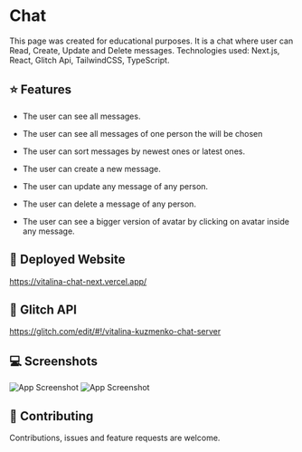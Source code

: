 # Chat

This page was created for educational purposes. It is a chat where user can Read, Create, Update and Delete messages. Technologies used: Next.js, React, Glitch Api, TailwindCSS, TypeScript.

## ⭐️ Features

- The user can see all messages.

- The user can see all messages of one person the will be chosen

- The user can sort messages by newest ones or latest ones.

- The user can create a new message.

- The user can update any message of any person.

- The user can delete a message of any person.

- The user can see a bigger version of avatar by clicking on avatar inside any message.


## 🚀 Deployed Website

https://vitalina-chat-next.vercel.app/

## 🚀 Glitch API

https://glitch.com/edit/#!/vitalina-kuzmenko-chat-server

## 💻 Screenshots

![App Screenshot](https://www.dropbox.com/s/rtfcttg0e9rgckp/chat-1.png?raw=1)
![App Screenshot](https://www.dropbox.com/s/3guxt02718ysbyv/chat-2.png?raw=1)


## 🤝 Contributing

Contributions, issues and feature requests are welcome.
